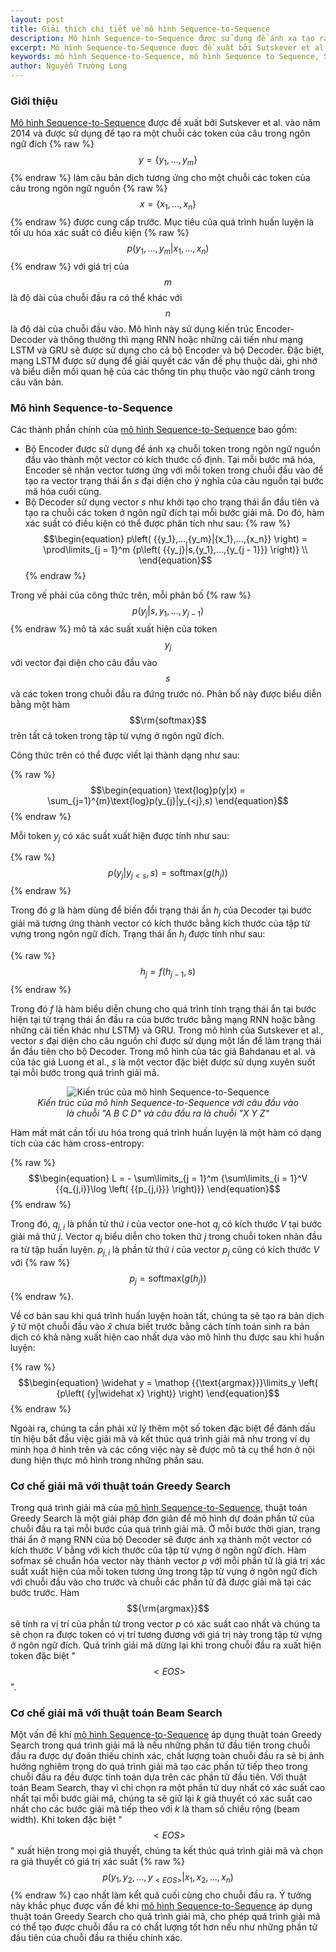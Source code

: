 ```yaml
---
layout: post
title: Giải thích chi tiết về mô hình Sequence-to-Sequence
description: Mô hình Sequence-to-Sequence được sử dụng để ánh xạ tạo ra một chuỗi các token của câu đầu ra tương ứng với một chuỗi các token của câu đầu vào được cung cấp trước.
excerpt: Mô hình Sequence-to-Sequence được đề xuất bởi Sutskever et al. vào năm 2014 và được sử dụng để tạo ra một chuỗi các token của câu trong ngôn ngữ đích làm câu bản dịch tương ứng cho một chuỗi các token của câu trong ngôn ngữ nguồn được cung cấp trước. Mô hình này sử dụng kiến trúc Encoder-Decoder và thông thường thì mạng RNN hoặc những cải tiến như mạng LSTM và GRU sẽ được sử dụng cho cả bộ Encoder và bộ Decoder. Đặc biệt, mạng LSTM được sử dụng để giải quyết các vấn đề phụ thuộc dài, ghi nhớ và biểu diễn mối quan hệ của các thông tin phụ thuộc vào ngữ cảnh trong câu văn bản.
keywords: mô hình Sequence-to-Sequence, mô hình Sequence to Sequence, Sequence to Sequence model, mô hình Seq2Seq
author: Nguyễn Trường Long
---
```


### Giới thiệu

[Mô hình Sequence-to-Sequence](https://nguyentruonglong.net/giai-thich-chi-tiet-ve-mo-hinh-sequence-to-sequence.html) được đề xuất bởi Sutskever et al. vào năm 2014 và được sử dụng để tạo ra một chuỗi các token của câu trong ngôn ngữ đích {% raw %}$$ y = \left\{ {{y_1},...,{y_m}} \right\} $${% endraw %} làm câu bản dịch tương ứng cho một chuỗi các token của câu trong ngôn ngữ nguồn {% raw %}$$x = \left\{ {{x_1},...,{x_n}} \right\}$${% endraw %} được cung cấp trước. Mục tiêu của quá trình huấn luyện là tối ưu hóa xác suất có điều kiện {% raw %} $$\begin{equation}
{p\left( {{y_1},...,{y_m}|{x_1},...,{x_n}} \right)} \end{equation}$$ {% endraw %} với giá trị của $$m$$ là độ dài của chuỗi đầu ra có thể khác với $$n$$ là độ dài của chuỗi đầu vào. Mô hình này sử dụng kiến trúc Encoder-Decoder và thông thường thì mạng RNN hoặc những cải tiến như mạng LSTM và GRU sẽ được sử dụng cho cả bộ Encoder và bộ Decoder. Đặc biệt, mạng LSTM được sử dụng để giải quyết các vấn đề phụ thuộc dài, ghi nhớ và biểu diễn mối quan hệ của các thông tin phụ thuộc vào ngữ cảnh trong câu văn bản.

### Mô hình Sequence-to-Sequence

Các thành phần chính của [mô hình Sequence-to-Sequence](https://nguyentruonglong.net/giai-thich-chi-tiet-ve-mo-hinh-sequence-to-sequence.html) bao gồm:

- Bộ Encoder được sử dụng để ánh xạ chuỗi token trong ngôn ngữ nguồn đầu vào thành một vector có kích thước cố định. Tại mỗi bước mã hóa, Encoder sẽ nhận vector tương ứng với mỗi token trong chuỗi đầu vào để tạo ra vector trạng thái ẩn $s$ đại diện cho ý nghĩa của câu nguồn tại bước mã hóa cuối cùng.
- Bộ Decoder sử dụng vector $s$ như khởi tạo cho trạng thái ẩn đầu tiên và tạo ra chuỗi các token ở ngôn ngữ đích tại mỗi bước giải mã. Do đó, hàm xác suất có điều kiện có thể được phân tích như sau:
{% raw %}
$$\begin{equation}
	p\left( {{y_1},...,{y_m}|{x_1},...,{x_n}} \right) = \prod\limits_{j = 1}^m {p\left( {{y_j}|s,{y_1},...,{y_{j - 1}}} \right)} \\
\end{equation}$$
{% endraw %}

Trong vế phải của công thức trên, mỗi phân bố {% raw %} $$\begin{equation}
{p\left( {{y_j}|s,{y_1},...,{y_{j - 1}}} \right)} \end{equation}$$ {% endraw %} mô tả xác suất xuất hiện của token $${y_j}$$ với vector đại diện cho câu đầu vào $$s$$ và các token trong chuỗi đầu ra đứng trước nó. Phân bố này được biểu diễn bằng một hàm $$\rm{softmax}$$ trên tất cả token trong tập từ vựng ở ngôn ngữ đích.


Công thức trên có thể được viết lại thành dạng như sau:

{% raw %}
$$\begin{equation}
\text{log}p(y|x) = \sum_{j=1}^{m}\text{log}p(y_{j}|y_{<j},s)
\end{equation}$$
{% endraw %}

Mỗi token $y_{j}$ có xác suất xuất hiện được tính như sau:

{% raw %}
$$\begin{equation}
p(y_{j}|y_{j<s},s) = \text{softmax}(g(h_{j}))
\end{equation}$$
{% endraw %}

Trong đó $g$ là hàm dùng để biến đổi trạng thái ẩn $h_{j}$ của Decoder tại bước giải mã tương ứng thành vector có kích thước bằng kích thước của tập từ vựng trong ngôn ngữ đích. Trạng thái ẩn $h_{j}$ được tính như sau:

{% raw %}
$$\begin{equation}
h_{j} = f(h_{j-1},s)
\end{equation}$$
{% endraw %}

Trong đó $f$ là hàm biểu diễn chung cho quá trình tính trạng thái ẩn tại bước hiện tại từ trạng thái ẩn đầu ra của bước trước bằng mạng RNN hoặc bằng những cải tiến khác như LSTM} và GRU. Trong mô hình của Sutskever et
al., vector $s$ đại diện cho câu nguồn chỉ được sử dụng một lần để làm trạng thái ẩn đầu tiên cho bộ Decoder. Trong mô hình của tác giả Bahdanau et al. và của tác giả Luong et al., $s$ là một vector đặc biệt được sử dụng xuyên suốt tại mỗi bước trong quá trình giải mã.

<figure class="image">
<center>
  <img src="https://nguyentruonglong.net/images/EndToEndModel.png" alt="Kiến trúc của mô hình Sequence-to-Sequence">
  <figcaption><i>Kiến trúc của mô hình Sequence-to-Sequence với câu đầu vào là chuỗi "A B C D" và câu đầu ra là chuỗi "X Y Z"</i></figcaption>
</center>
</figure>

Hàm mất mát cần tối ưu hóa trong quá trình huấn luyện là một hàm có dạng tích của các hàm cross-entropy:

{% raw %}
$$\begin{equation}
L =  - \sum\limits_{j = 1}^m {\sum\limits_{i = 1}^V {{q_{j,i}}\log \left( {{p_{j,i}}} \right)}}
\end{equation}$$
{% endraw %}

Trong đó, $q_{j,i}$ là phần tử thứ $i$ của vector one-hot $q_{j}$ có kích thước $V$ tại bước giải mã thứ $j$. Vector $q_{j}$ biểu diễn cho token thứ $j$ trong chuỗi token nhãn đầu ra từ tập huấn luyện. $p_{j,i}$ là phần tử thứ $i$ của vector $p_{j}$ cũng có kích thước $V$ với {% raw %}$${p_j} = {\text{softmax}}\left( {g\left( {{h_j}} \right)} \right)$${% endraw %}.

Về cơ bản sau khi quá trình huấn luyện hoàn tất, chúng ta sẽ tạo ra bản dịch $\widehat y$ từ một chuỗi đầu vào $\widehat x$ chưa biết trước bằng cách tính toán sinh ra bản dịch có khả năng xuất hiện cao nhất dựa vào mô hình thu được sau khi huấn luyện:

{% raw %}
$$\begin{equation}
\widehat y = \mathop {{\text{argmax}}}\limits_y \left( {p\left( {y|\widehat x} \right)} \right)
\end{equation}$$
{% endraw %}

Ngoài ra, chúng ta cần phải xử lý thêm một số token đặc biệt để đánh dấu tín hiệu bắt đầu việc giải mã và kết thúc quá trình giải mã như trong ví dụ minh họa ở hình trên và các công việc này sẽ được mô tả cụ thể hơn ở nội dung hiện thực mô hình trong những phần sau.

### Cơ chế giải mã với thuật toán Greedy Search

Trong quá trình giải mã của [mô hình Sequence-to-Sequence](https://nguyentruonglong.net/giai-thich-chi-tiet-ve-mo-hinh-sequence-to-sequence.html), thuật toán Greedy Search là một giải pháp đơn giản để mô hình dự đoán phần tử của chuỗi đầu ra tại mỗi bước của quá trình giải mã. Ở mỗi bước thời gian, trạng thái ẩn ở mạng RNN của bộ Decoder sẽ được ánh xạ thành một vector có kích thước $V$ bằng với kích thước của tập từ vựng ở ngôn ngữ đích. Hàm sofmax sẽ chuẩn hóa vector này thành vector $p$ với mỗi phần tử là giá trị xác suất xuất hiện của mỗi token tương ứng trong tập từ vựng ở ngôn ngữ đích với chuỗi đầu vào cho trước và chuỗi các phần tử đã được giải mã tại các bước trước. Hàm $${\rm{argmax}}$$ sẽ tính ra vị trí của phần tử trong vector $p$ có xác suất cao nhất và chúng ta sẽ chọn ra được token có vị trí tương đương với giá trị này trong tập từ vựng ở ngôn ngữ đích. Quá trình giải mã dừng lại khi trong chuỗi đầu ra xuất hiện token đặc biệt "$$<EOS>$$".

### Cơ chế giải mã với thuật toán Beam Search

Một vấn đề khi [mô hình Sequence-to-Sequence](https://nguyentruonglong.net/giai-thich-chi-tiet-ve-mo-hinh-sequence-to-sequence.html) áp dụng thuật toán Greedy Search trong quá trình giải mã là nếu những phần tử đầu tiên trong chuỗi đầu ra được dự đoán thiếu chính xác, chất lượng toàn chuỗi đầu ra sẽ bị ảnh hưởng nghiêm trọng do quá trình giải mã tạo các phần tử tiếp theo trong chuỗi đầu ra đều được tính toán dựa trên các phần tử đầu tiên. Với thuật toán Beam Search, thay vì chỉ chọn ra một phần tử duy nhất có xác suất cao nhất tại mỗi bước giải mã, chúng ta sẽ giữ lại $k$ giả thuyết có xác suất cao nhất cho các bước giải mã tiếp theo với $k$ là tham số chiều rộng (beam width). Khi token đặc biệt "$$<EOS>$$" xuất hiện trong mọi giả thuyết, chúng ta kết thúc quá trình giải mã và chọn ra giả thuyết có giá trị xác suất {% raw %}$$p\left( {{y_1},{y_2},...,{y_{ < EOS > }}|{x_1},{x_2},...,{x_n}} \right)$${% endraw %} cao nhất làm kết quả cuối cùng cho chuỗi đầu ra. Ý tưởng này khắc phục được vấn đề khi [mô hình Sequence-to-Sequence](https://nguyentruonglong.net/giai-thich-chi-tiet-ve-mo-hinh-sequence-to-sequence.html) áp dụng thuật toán Greedy Search cho quá trình giải mã, cho phép quá trình giải mã có thể tạo được chuỗi đầu ra có chất lượng tốt hơn nếu như những phần tử đầu tiên của chuỗi đầu ra thiếu chính xác.
